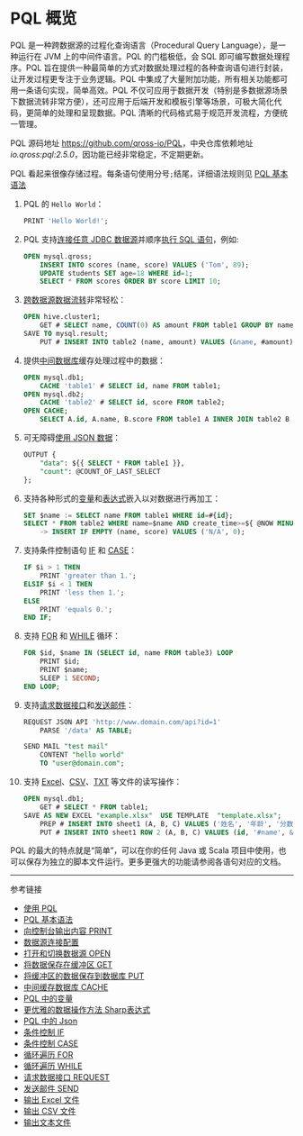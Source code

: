 # PQL 概览

PQL 是一种跨数据源的过程化查询语言（Procedural Query Language），是一种运行在 JVM 上的中间件语言。PQL 的门槛极低，会 SQL 即可编写数据处理程序。PQL 旨在提供一种最简单的方式对数据处理过程的各种查询语句进行封装，让开发过程更专注于业务逻辑。PQL 中集成了大量附加功能，所有相关功能都可用一条语句实现，简单高效。PQL 不仅可应用于数据开发（特别是多数据源场景下数据流转非常方便），还可应用于后端开发和模板引擎等场景，可极大简化代码，更简单的处理和呈现数据。PQL 清晰的代码格式易于规范开发流程，方便统一管理。  

PQL 源码地址 <https://github.com/qross-io/PQL>，中央仓库依赖地址 *io.qross:pql:2.5.0*，因功能已经非常稳定，不定期更新。

PQL 看起来很像存储过程。每条语句使用分号`;`结尾，详细语法规则见 [PQL 基本语法](/pql/basic.md)

1. PQL 的 `Hello World`：

    ```sql
    PRINT 'Hello World!';
    ```

2. PQL 支持[连接任意 JDBC 数据源](/pql/properties.md)并顺序[执行 SQL 语句](/pql/sql.md)，例如:

    ```sql
    OPEN mysql.qross;
        INSERT INTO scores (name, score) VALUES ('Tom', 89);
        UPDATE students SET age=18 WHERE id=1;
        SELECT * FROM scores ORDER BY score LIMIT 10;
    ```

3. [跨数据源数据流转](/pql/save.md)非常轻松：

    ```sql
    OPEN hive.cluster1;
        GET # SELECT name, COUNT(0) AS amount FROM table1 GROUP BY name;
    SAVE TO mysql.result;
        PUT # INSERT INTO table2 (name, amount) VALUES (&name, #amount);
    ```

4. 提供[中间数据库](/pql/cache.md)缓存处理过程中的数据：

    ```sql
    OPEN mysql.db1;
        CACHE 'table1' # SELECT id, name FROM table1;
    OPEN mysql.db2;
        CACHE 'table2' # SELECT id, score FROM table2;
    OPEN CACHE;
        SELECT A.id, A.name, B.score FROM table1 A INNER JOIN table2 B ON A.id=B.id;       
    ```

5. 可无障碍[使用 JSON 数据](/pql/json.md)：

    ```sql
    OUTPUT {
        "data": ${{ SELECT * FROM table1 }},
        "count": @COUNT_OF_LAST_SELECT
    };
    ```

6. 支持各种形式的[变量](/pql/variable.md)和[表达式](/pql/sharp.md)嵌入以对数据进行再加工：

    ```sql
    SET $name := SELECT name FROM table1 WHERE id=#{id};
    SELECT * FROM table2 WHERE name=$name AND create_time>=${ @NOW MINUS 1 DAY }
        -> INSERT IF EMPTY (name, score) VALUES ('N/A', 0);　
    ```

7. 支持条件控制语句 [IF](/pql/if.md) 和 [CASE](/pql/case.md)：

    ```sql
    IF $i > 1 THEN
        PRINT 'greater than 1.';
    ELSIF $i < 1 THEN
        PRINT 'less then 1.';
    ELSE
        PRINT 'equals 0.';
    END IF;
    ```

8. 支持 [FOR](/pql/for.md) 和 [WHILE](/pql/while.md) 循环：

    ```sql
    FOR $id, $name IN (SELECT id, name FROM table3) LOOP
        PRINT $id;
        PRINT $name;
        SLEEP 1 SECOND;
    END LOOP;
    ```

9. 支持[请求数据接口](/pql/request.md)和[发送邮件](/pql/send.md)：

    ```sql
    REQUEST JSON API 'http://www.domain.com/api?id=1'
        PARSE '/data' AS TABLE;

    SEND MAIL "test mail"
        CONTENT "hello world"
        TO "user@domain.com";
    ```

10. 支持 [Excel](/pql/excel.md)、[CSV](/pql/csv.md)、[TXT](/pql/txt.md) 等文件的读写操作：

    ```sql
    OPEN mysql.db1;
        GET # SELECT * FROM table1;
    SAVE AS NEW EXCEL "example.xlsx"  USE TEMPLATE  "template.xlsx";
        PREP # INSERT INTO sheet1 (A, B, C) VALUES ('姓名', '年龄', '分数');
        PUT # INSERT INTO sheet1 ROW 2 (A, B, C) VALUES (id, '#name', &title);
    ``` 


PQL 的最大的特点就是“简单”，可以在你的任何 Java 或 Scala 项目中使用，也可以保存为独立的脚本文件运行。更多更强大的功能请参阅各语句对应的文档。


---
参考链接

* [使用 PQL](/pql/use-pql.md)
* [PQL 基本语法](/pql/basic.md)
* [向控制台输出内容 PRINT](/pql/print.md)
* [数据源连接配置](/pql/properties.md)
* [打开和切换数据源 OPEN](/pql/open.md)
* [将数据保存在缓冲区 GET](/pql/get.md)
* [将缓冲区的数据保存到数据库 PUT](/pql/put.md)
* [中间缓存数据库 CACHE](/pql/cache.md)
* [PQL 中的变量](/pql/variable.md)
* [更优雅的数据操作方法 Sharp表达式](/pql/sharp.md)
* [PQL 中的 Json](/pql/json.md)
* [条件控制 IF](/pql/if.md)
* [条件控制 CASE](/pql/case.md)
* [循环遍历 FOR](/pql/for.md)
* [循环遍历 WHILE](/pql/while.md)
* [请求数据接口 REQUEST](/pql/request.md)
* [发送邮件 SEND](/pql/send.md)
* [输出 Excel 文件](/pql/excel.md)
* [输出 CSV 文件](/pql/csv.md)
* [输出文本文件](/pql/txt.md)